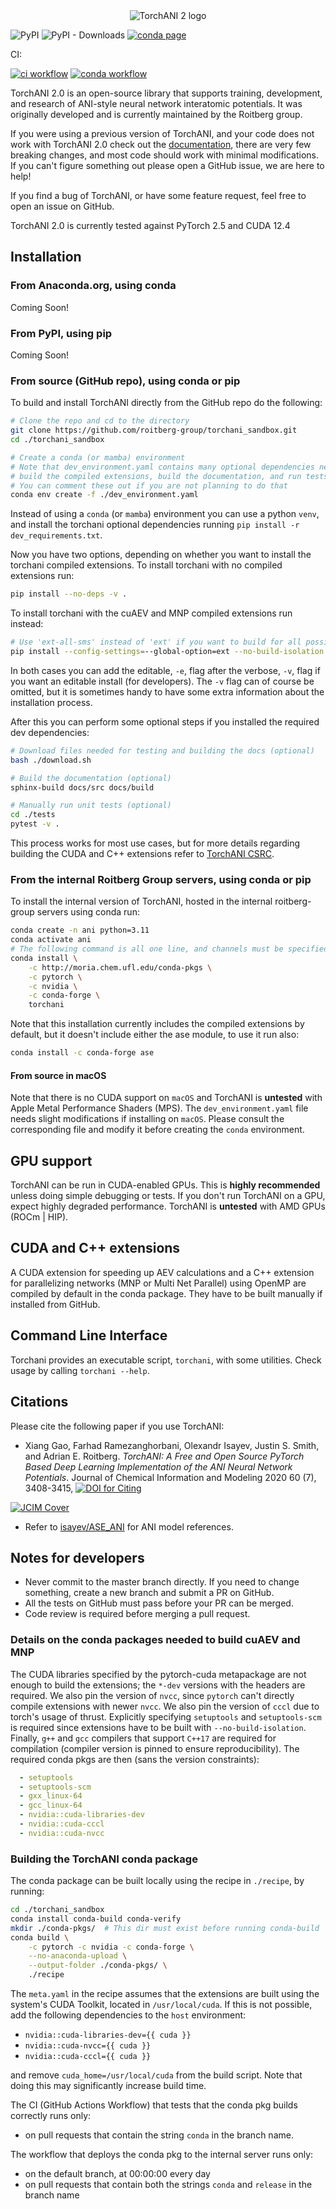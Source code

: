<div style="text-align: center;">
<picture>
  <source media="(prefers-color-scheme: dark)" srcset="https://raw.githubusercontent.com/aiqm/torchani/main/front-logo-dark.png">
  <source media="(prefers-color-scheme: light)" srcset="https://raw.githubusercontent.com/aiqm/torchani/main/front-logo-light.png">
  <img alt="TorchANI 2 logo" src="https://raw.githubusercontent.com/aiqm/torchani/main/torchani-logo-light.png">
</picture>
</div>

![PyPI](https://img.shields.io/pypi/v/torchani.svg)
![PyPI - Downloads](https://img.shields.io/pypi/dm/torchani.svg)
[![conda page](https://img.shields.io/badge/conda--package-page-blue)](https://roitberg.chem.ufl.edu/projects/conda-packages-uf-gainesville)

CI:

[![ci workflow](https://github.com/roitberg-group/torchani_sandbox/actions/workflows/ci.yaml/badge.svg)](https://github.com/roitberg-group/torchani_sandbox/actions/workflows/ci.yaml)
[![conda workflow](https://github.com/roitberg-group/torchani_sandbox/actions/workflows/build-conda-pkg.yaml/badge.svg)](https://github.com/roitberg-group/torchani_sandbox/actions/workflows/build-conda-pkg.yaml)

TorchANI 2.0 is an open-source library that supports training, development, and research
of ANI-style neural network interatomic potentials. It was originally developed and is
currently maintained by the Roitberg group.

If you were using a previous version of TorchANI, and your code does not work with
TorchANI 2.0 check out the [documentation](https://aiqm.github.io/torchani-docs/), there
are very few breaking changes, and most code should work with minimal modifications. If
you can't figure something out please open a GitHub issue, we are here to help!

If you find a bug of TorchANI, or have some feature request, feel free to open an issue
on GitHub.

TorchANI 2.0 is currently tested against PyTorch 2.5 and CUDA 12.4

## Installation

### From Anaconda.org, using conda

Coming Soon!

### From PyPI, using pip

Coming Soon!

### From source (GitHub repo), using conda or pip

To build and install TorchANI directly from the GitHub repo do the following:

```bash
# Clone the repo and cd to the directory
git clone https://github.com/roitberg-group/torchani_sandbox.git
cd ./torchani_sandbox

# Create a conda (or mamba) environment
# Note that dev_environment.yaml contains many optional dependencies needed to
# build the compiled extensions, build the documentation, and run tests and tools
# You can comment these out if you are not planning to do that
conda env create -f ./dev_environment.yaml
```

Instead of using a `conda` (or `mamba`) environment you can use a python `venv`,
and install the torchani optional dependencies
running `pip install -r dev_requirements.txt`.

Now you have two options, depending on whether you want to install the torchani
compiled extensions. To install torchani with no compiled extensions run:

```bash
pip install --no-deps -v .
```

To install torchani with the cuAEV and MNP compiled extensions run instead:

```bash
# Use 'ext-all-sms' instead of 'ext' if you want to build for all possible GPUs
pip install --config-settings=--global-option=ext --no-build-isolation --no-deps -v .
```

In both cases you can add the editable, `-e`, flag after the verbose, `-v`,
flag if you want an editable install (for developers). The `-v` flag can of
course be omitted, but it is sometimes handy to have some extra information
about the installation process.

After this you can perform some optional steps if you installed the required
dev dependencies:

```bash
# Download files needed for testing and building the docs (optional)
bash ./download.sh

# Build the documentation (optional)
sphinx-build docs/src docs/build

# Manually run unit tests (optional)
cd ./tests
pytest -v .
```

This process works for most use cases, but for more details regarding building
the CUDA and C++ extensions refer to [TorchANI CSRC](torchani/csrc).

### From the internal Roitberg Group servers, using conda or pip

To install the internal version of TorchANI, hosted in the internal
roitberg-group servers using conda run:

```bash
conda create -n ani python=3.11
conda activate ani
# The following command is all one line, and channels must be specified in that order
conda install \
    -c http://moria.chem.ufl.edu/conda-pkgs \
    -c pytorch \
    -c nvidia \
    -c conda-forge \
    torchani
```

Note that this installation currently includes the compiled extensions by default,
but it doesn't include either the ase module, to use it run also:

```bash
conda install -c conda-forge ase
```

#### From source in macOS

Note that there is no CUDA support on `macOS` and TorchANI is **untested** with
Apple Metal Performance Shaders (MPS). The `dev_environment.yaml` file needs
slight modifications if installing on `macOS`. Please consult the corresponding
file and modify it before creating the `conda` environment.

## GPU support

TorchANI can be run in CUDA-enabled GPUs. This is **highly recommended** unless
doing simple debugging or tests. If you don't run TorchANI on a GPU, expect
highly degraded performance. TorchANI is **untested** with AMD GPUs (ROCm |
HIP).

## CUDA and C++ extensions

A CUDA extension for speeding up AEV calculations and a C++ extension for
parallelizing networks (MNP or Multi Net Parallel) using OpenMP are compiled by
default in the conda package. They have to be built manually if installed from
GitHub.

## Command Line Interface

Torchani provides an executable script, `torchani`, with some utilities. Check
usage by calling ``torchani --help``.

## Citations

Please cite the following paper if you use TorchANI:

- Xiang Gao, Farhad Ramezanghorbani, Olexandr Isayev, Justin S. Smith, and
  Adrian E. Roitberg. *TorchANI: A Free and Open Source PyTorch Based Deep
  Learning Implementation of the ANI Neural Network Potentials*. Journal of
  Chemical Information and Modeling 2020 60 (7), 3408-3415,
  [![DOI for Citing](https://img.shields.io/badge/DOI-10.1021%2Facs.jcim.0c00451-green.svg)](
    https://doi.org/10.1021/acs.jcim.0c00451)

[![JCIM Cover](https://pubs.acs.org/cms/10.1021/jcisd8.2020.60.issue-7/asset/17a630cf-2b17-630c-a2b1-a630cfa2b17a/jcisd8.2020.60.issue-7.largecover.jpg)](
    https://pubs.acs.org/toc/jcisd8/60/7)

- Refer to [isayev/ASE_ANI](https://github.com/isayev/ASE_ANI) for ANI model
  references.

## Notes for developers

- Never commit to the master branch directly. If you need to change something,
  create a new branch and submit a PR on GitHub.
- All the tests on GitHub must pass before your PR can be merged.
- Code review is required before merging a pull request.

### Details on the conda packages needed to build cuAEV and MNP

The CUDA libraries specified by the pytorch-cuda metapackage are not enough to
build the extensions; the `*-dev` versions with the headers are required. We
also pin the version of `nvcc`, since `pytorch` can't directly compile
extensions with newer `nvcc`. We also pin the version of `cccl` due to torch's
usage of thrust. Explicitly specifying `setuptools` and `setuptools-scm` is
required since extensions have to be built with `--no-build-isolation`.
Finally, `g++` and `gcc` compilers that support `C++17` are required for
compilation (compiler version is pinned to ensure reproducibility). The
required conda pkgs are then (sans the version constraints):

```yaml
  - setuptools
  - setuptools-scm
  - gxx_linux-64
  - gcc_linux-64
  - nvidia::cuda-libraries-dev
  - nvidia::cuda-cccl
  - nvidia::cuda-nvcc
```

### Building the TorchANI conda package

The conda package can be built locally using the recipe in `./recipe`, by running:

```bash
cd ./torchani_sandbox
conda install conda-build conda-verify
mkdir ./conda-pkgs/  # This dir must exist before running conda-build
conda build \
    -c pytorch -c nvidia -c conda-forge \
    --no-anaconda-upload \
    --output-folder ./conda-pkgs/ \
    ./recipe
```

The `meta.yaml` in the recipe assumes that the extensions are built using the
system's CUDA Toolkit, located in `/usr/local/cuda`. If this is not possible,
add the following dependencies to the `host` environment:

- `nvidia::cuda-libraries-dev={{ cuda }}`
- `nvidia::cuda-nvcc={{ cuda }}`
- `nvidia::cuda-cccl={{ cuda }}`

and remove `cuda_home=/usr/local/cuda` from the build script. Note that doing
this may significantly increase build time.

The CI (GitHub Actions Workflow) that tests that the conda pkg builds correctly
runs only:

- on pull requests that contain the string `conda` in the branch name.

The workflow that deploys the conda pkg to the internal server runs only:

- on the default branch, at 00:00:00 every day
- on pull requests that contain both the strings `conda` and `release` in the
  branch name
